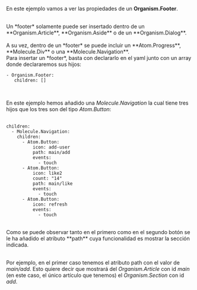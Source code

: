 En este ejemplo vamos a ver las propiedades de un **Organism.Footer**.

<br>
Un *footer* solamente puede ser insertado dentro de un **Organism.Article**, **Organism.Aside** o de un **Organism.Dialog**.
<br>
<br>
A su vez, dentro de un *footer* se puede incluir un **Atom.Progress**, **Molecule.Div** o una **Molecule.Navigation**.

<br>
Para insertar un *footer*, basta con declararlo en el yaml junto con un array donde declararemos sus hijos:

```
- Organism.Footer:
   children: []

```
<br>

En este ejemplo hemos añadido una *Molecule.Navigation* la cual tiene tres hijos que los tres son del tipo *Atom.Button*:
<br>
<br>

```
children:
  - Molecule.Navigation:
    children:
      - Atom.Button:
          icon: add-user
          path: main/add
          events:
            - touch
      - Atom.Button:
          icon: like2
          count: "14"
          path: main/like
          events:
            - touch
      - Atom.Button:
          icon: refresh
          events:
            - touch
```

<br>
Como se puede observar tanto en el primero como en el segundo botón se le ha añadido el atributo **path** cuya funcionalidad es mostrar la sección indicada.
<br>
<br>

Por ejemplo, en el primer caso tenemos el atributo path con el valor de *main/add*. Esto quiere decir que mostrará del *Organism.Article* con id *main* (en este caso, el único artículo que tenemos) el *Organism.Section* con id *add*.

